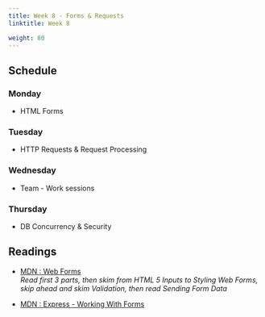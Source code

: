 ```yaml
---
title: Week 8 - Forms & Requests
linktitle: Week 8

weight: 80
---
```


## Schedule

### Monday

* HTML Forms

### Tuesday

* HTTP Requests & Request Processing

### Wednesday

* Team - Work sessions

### Thursday

* DB Concurrency & Security

## Readings

* [MDN : Web Forms](https://developer.mozilla.org/en-US/docs/Learn/Forms)  
*Read first 3 parts, then skim from HTML 5 Inputs to Styling Web Forms, skip ahead and skim Validation, then read Sending Form Data*

* [MDN : Express - Working With Forms](https://developer.mozilla.org/en-US/docs/Learn/Server-side/Express_Nodejs/forms)  
